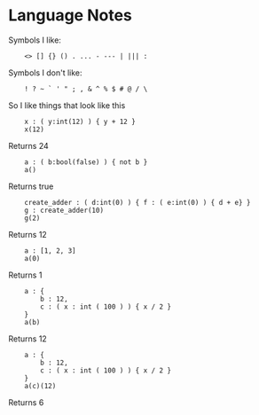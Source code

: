 # Language Notes

Symbols I like:
```
    <> [] {} () . ... - --- | ||| :
```

Symbols I don't like:
```
    ! ? ~ ` ' " ; , & ^ % $ # @ / \
```

So I like things that look like this
```
    x : ( y:int(12) ) { y + 12 }
    x(12)
```
Returns 24

```
    a : ( b:bool(false) ) { not b }
    a()
```
Returns true

```
    create_adder : ( d:int(0) ) { f : ( e:int(0) ) { d + e} }
    g : create_adder(10)
    g(2)
```
Returns 12

```
    a : [1, 2, 3]
    a(0)
```
Returns 1

```
    a : {
        b : 12,
        c : ( x : int ( 100 ) ) { x / 2 }
    }
    a(b)
```
Returns 12

```
    a : {
        b : 12,
        c : ( x : int ( 100 ) ) { x / 2 }
    }
    a(c)(12)
```
Returns 6

